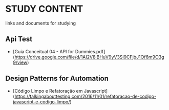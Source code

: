 # STUDY CONTENT
links and documents for studying


## Api Test
* [Guia Conceitual 04 - API for Dummies.pdf] (https://drive.google.com/file/d/1AI2V8iBHuV9yV3Sl9CFjbJ1Of6m9O3g9/view)


## Design Patterns for Automation
* [Código Limpo e Refatoração em Javascript] (https://talkingabouttesting.com/2016/11/01/refatoracao-de-codigo-javascript-e-codigo-limpo/)
